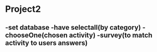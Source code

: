 # Project2

-set database
-have selectall(by category)
-chooseOne(chosen activity)
-survey(to match activity to users answers)
-
